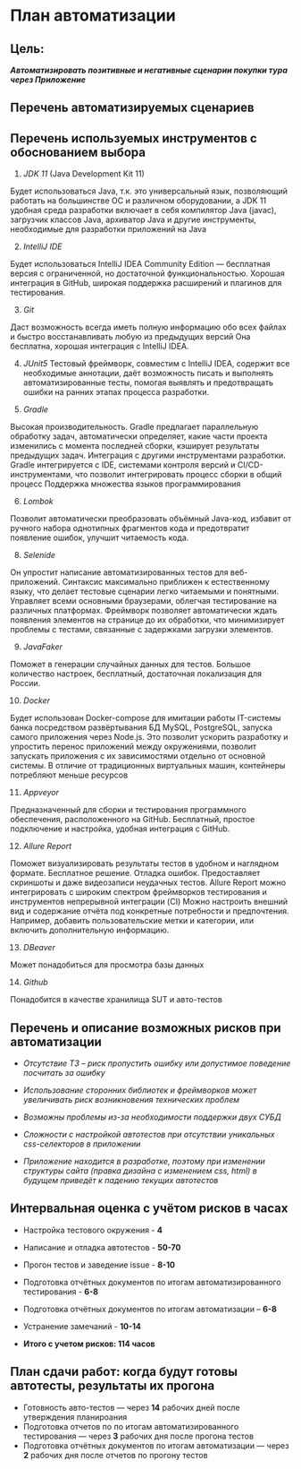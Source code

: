 # План автоматизации
## Цель: 
***Автоматизировать позитивные и негативные сценарии покупки тура через Приложение***

## Перечень автоматизируемых сценариев




## Перечень используемых инструментов с обоснованием выбора

1. *JDK 11* (Java Development Kit 11)

Будет использоваться Java, т.к. это универсальный язык, позволяющий работать на большинстве ОС и различном оборудовании, а JDK 11 удобная среда разработки включает в себя компилятор Java (javac), загрузчик классов Java, архиватор Java и другие инструменты, необходимые для разработки приложений на Java

2. *IntelliJ IDE*

Будет использоваться IntelliJ IDEA Community Edition — бесплатная версия с ограниченной, но достаточной функциональностью. Хорошая интеграция в GitHub, широкая поддержка расширений и плагинов для тестирования.

3. *Git*

Даст возможность всегда иметь полную информацию обо всех файлах и быстро восстанавливать любую из предыдущих версий
Она бесплатна, хорошая интеграция с IntelliJ IDEA.

4. *JUnit5*
Тестовый фреймворк, совместим с IntelliJ IDEA, содержит все необходимые аннотации, даёт возможность писать и выполнять автоматизированные тесты, помогая выявлять и предотвращать ошибки на ранних этапах процесса разработки.

5. *Gradle*

Высокая производительность. Gradle предлагает параллельную обработку задач, автоматически определяет, какие части проекта изменились с момента последней сборки, кэширует результаты предыдущих задач. Интеграция с другими инструментами разработки. Gradle интегрируется с IDE, системами контроля версий и CI/CD-инструментами, что позволит интегрировать процесс сборки в общий процесс
Поддержка множества языков программирования

6. *Lombok*

Позволит автоматически преобразовать объёмный Java-код, избавит от ручного набора однотипных фрагментов кода и предотвратит появление ошибок, улучшит читаемость кода.

8. *Selenide* 

Он упростит написание автоматизированных тестов для веб-приложений.
 Синтаксис максимально приближен к естественному языку, что делает тестовые сценарии легко читаемыми и понятными. 
Управляет всеми основными браузерами, облегчая тестирование на различных платформах. Фреймворк позволяет автоматически ждать появления элементов на странице до их обработки, что минимизирует проблемы с тестами, связанные с задержками загрузки элементов.

9. *JavaFaker*

Поможет в генерации случайных данных для тестов. Большое количество настроек, бесплатный, достаточная локализация для России.

10. *Docker*

Будет использован Docker-compose для имитации работы IT-системы банка посредством развёртывания БД MySQL, PostgreSQL, запуска самого приложения через Node.js.
Это позволит ускорить разработку и упростить перенос приложений между окружениями, позволит запускать приложения с их зависимостями отдельно от основной системы. В отличие от традиционных виртуальных машин, контейнеры потребляют меньше ресурсов

11. *Appveyor*

Предназначенный для сборки и тестирования программного обеспечения, расположенного на GitHub. Бесплатный, простое подключение и настройка, удобная интеграция с GitHub.

12. *Allure Report*

Поможет визуализировать результаты тестов в удобном и наглядном формате. Бесплатное решение. 
Отладка ошибок. Предоставляет скриншоты и даже видеозаписи неудачных тестов.
Allure Report можно интегрировать с широким спектром фреймворков тестирования и инструментов непрерывной интеграции (CI) Можно настроить внешний вид и содержание отчёта под конкретные потребности и предпочтения. Например, добавить пользовательские метки и категории, или включить дополнительную информацию.

13. *DBeaver* 

Может понадобиться для просмотра базы данных

14. *Github*

Понадобится в качестве хранилища SUT и авто-тестов



## Перечень и описание возможных рисков при автоматизации

- *Отсутствие ТЗ – риск пропустить ошибку или допустимое поведение посчитать за ошибку*

- *Использование сторонних библиотек и фреймворков может увеличивать риск возникновения технических проблем*

- *Возможны проблемы из-за необходимости поддержки двух СУБД*

- *Сложности с настройкой автотестов при отсутствии уникальных css-селекторов в приложении*

- *Приложение находится в разработке, поэтому при изменении структуры сайта (правка дизайна с изменением css, html) в будущем приведёт к падению текущих автотестов*



## Интервальная оценка с учётом рисков в часах

- Настройка тестового окружения - **4**
- Написание и отладка автотестов - **50-70**
- Прогон тестов и заведение issue - **8-10**
- Подготовка отчётных документов по итогам автоматизированного тестирования - **6-8**
- Подготовка отчётных документов по итогам автоматизации – **6-8**
- Устранение замечаний - **10-14**

- **Итого с учетом рисков: 114 часов**



## План сдачи работ: когда будут готовы автотесты, результаты их прогона

- Готовность авто-тестов — через **14** рабочих дней после утверждения планироания
- Подготовка отчетов по по итогам автоматизированного тестирования — через **3** рабочих дня после прогона тестов
- Подготовка отчётных документов по итогам автоматизации — через **2** рабочих дня после отчетов по прогону тестов

